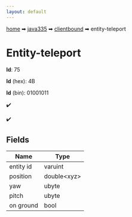 ```yaml
---
layout: default
---
```


[home](/) ➡ [java335](/protocol/java335) ➡ [clientbound](/protocol/java335/clientbound) ➡ entity-teleport

# Entity-teleport

**Id**: 75

**Id** (hex): 4B

**Id** (bin): 01001011

✔️

✔️

## Fields

Name | Type
---|---
entity id | varuint
position | double&lt;xyz&gt;
yaw | ubyte
pitch | ubyte
on ground | bool

